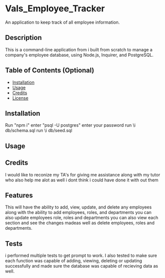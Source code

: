 # Vals_Employee_Tracker
An application to keep track of all employee information.
## Description
 This is a command-line application from i built from scratch to manage a company's employee database, using Node.js, Inquirer, and PostgreSQL.

## Table of Contents (Optional)

- [Installation](#installation)
- [Usage](#usage)
- [Credits](#credits)
- [License](#license)

## Installation

Run "npm i"
enter "psql -U postgres"
enter your password
run \i db/schema.sql
run \i db/seed.sql


## Usage

## Credits

I would like to reconize my TA's for giving me assistance along with my tutor who also help me alot as well i dont think i could have done it with out them  

## Features


 This will have the ability to add, view, update, and delete any employees
along with the ability to add employees, roles, and departments
you can also update employees role, roles and departments
you can also view each section and see the changes madeas well as 
delete employees, roles and departments.


## Tests

i performed multiple tests to  get prompt to work. I also tested to make sure each function was capable of adding, viewing, deleting or updating successfully and made sure the database was capable of recieving data as well.